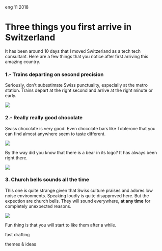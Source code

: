 <permalink>eng</permalink>
<month>11</month>
<year>2018</year>

# Three things you first arrive in Switzerland

It has been around 10 days that I moved Switzerland as a tech tech consultant. Here are a few things that you notice after first arriving this amazing country.

### 1.- Trains departing on second precision

Seriously, don't subestimate Swiss punctuality, especially at the metro station. Trains depart at the right second and arrive at the right minute or early.

![](/articles/amazing-switzerland/images/train.gif)

### 2.- Really really good chocolate

Swiss chocolate is very good. Even chocolate bars like Toblerone that you can find almost anywhere seem to taste different.

![](/articles/amazing-switzerland/images/chocolate.gif)

By the way did you know that there is a bear in its logo? It has always been right there.

![](/articles/amazing-switzerland/images/toblerone.png)

### 3. Church bells sounds all the time

This one is quite strange given that Swiss culture praises and adores low noise environments. Speaking loudly is quite disapproved here. But the expection are church bells. They will sound everywhere, **at any time** for completely unexpected reasons.

![](/articles/amazing-switzerland/images/insomnia.gif)

Fun thing is that you will start to like them after a while.

<hidden>fast drafting</hidden>

<hidden>themes & ideas</hidden>

